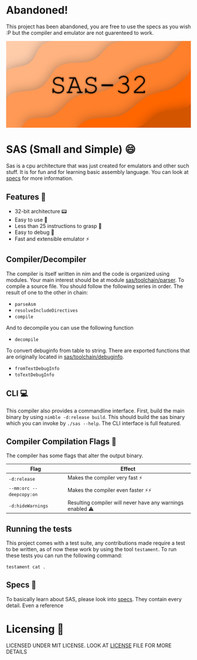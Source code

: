 # Abandoned!
This project has been abandoned, you are free to use the specs as you wish :P but the compiler and emulator
are not guarenteed to work.

![LOGO Image](images/saslogohdpi.png)

# SAS (Small and Simple) :smile:
Sas is a cpu architecture that was just created for emulators and other such
stuff. It is for fun and for learning basic assembly language. You can
look at [specs](specs.md) for more information.

## Features :star2:

* 32-bit architecture :pager:
* Easy to use :tada:
* Less than 25 instructions to grasp :page_with_curl:
* Easy to debug :bug:
* Fast and extensible emulator :zap:

## Compiler/Decompiler
The compiler is itself written in nim and the code is organized using modules.
Your main interest should be at module [sas/toolchain/parser](src/sas/toolchain/parser.nim). To
compile a source file. You should follow the following series in order. The
result of one to the other in chain: 

* `parseAsm`
* `resolveIncludeDirectives`
* `compile`

And to decompile you can use the following function

* `decompile`

To convert debuginfo from table to string. There are exported functions that
are originally located in [sas/toolchain/debuginfo](src/sas/toolchain/debuginfo.nim).

* `fromTextDebugInfo`
* `toTextDebugInfo`

## CLI :computer:
This compiler also provides a commandline interface. First, build the main
binary by using `nimble -d:release build`. This should build the sas binary
which you can invoke by `./sas --help`. The CLI interface is full featured.

## Compiler Compilation Flags :crossed_flags:
The compiler has some flags that alter the output binary.

| Flag | Effect |
| ---- | ------ |
| `-d:release` | Makes the compiler very fast :zap: |
| `--mm:orc --deepcopy:on` | Makes the compiler even faster :zap::zap: |
| `-d:hideWarnings` | Resulting compiler will never have any warnings enabled :warning: |

## Running the tests
This project comes with a test suite, any contributions made require a test to be
written, as of now these work by using the tool `testament`. To run these tests
you can run the following command:

```
testament cat .
```

## Specs :ledger:
To basically learn about SAS, please look into [specs](specs.md). They contain
every detail. Even a reference 

# Licensing :page_facing_up:
LICENSED UNDER MIT LICENSE. LOOK AT [LICENSE](LICENSE) FILE FOR MORE DETAILS
